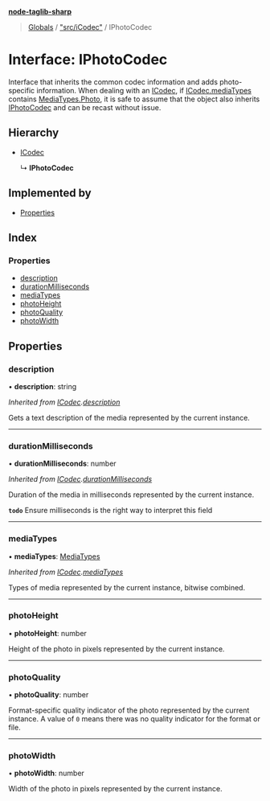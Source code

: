 **[node-taglib-sharp](../README.md)**

> [Globals](../globals.md) / ["src/iCodec"](../modules/_src_icodec_.md) / IPhotoCodec

# Interface: IPhotoCodec

Interface that inherits the common codec information and adds photo-specific information.
When dealing with an [ICodec](_src_icodec_.icodec.md), if [ICodec.mediaTypes](_src_icodec_.icodec.md#mediatypes) contains
[MediaTypes.Photo](../enums/_src_icodec_.mediatypes.md#photo), it is safe to assume that the object also inherits [IPhotoCodec](_src_icodec_.iphotocodec.md)
and can be recast without issue.

## Hierarchy

* [ICodec](_src_icodec_.icodec.md)

  ↳ **IPhotoCodec**

## Implemented by

* [Properties](../classes/_src_properties_.properties.md)

## Index

### Properties

* [description](_src_icodec_.iphotocodec.md#description)
* [durationMilliseconds](_src_icodec_.iphotocodec.md#durationmilliseconds)
* [mediaTypes](_src_icodec_.iphotocodec.md#mediatypes)
* [photoHeight](_src_icodec_.iphotocodec.md#photoheight)
* [photoQuality](_src_icodec_.iphotocodec.md#photoquality)
* [photoWidth](_src_icodec_.iphotocodec.md#photowidth)

## Properties

### description

•  **description**: string

*Inherited from [ICodec](_src_icodec_.icodec.md).[description](_src_icodec_.icodec.md#description)*

Gets a text description of the media represented by the current instance.

___

### durationMilliseconds

•  **durationMilliseconds**: number

*Inherited from [ICodec](_src_icodec_.icodec.md).[durationMilliseconds](_src_icodec_.icodec.md#durationmilliseconds)*

Duration of the media in milliseconds represented by the current instance.

**`todo`** Ensure milliseconds is the right way to interpret this field

___

### mediaTypes

•  **mediaTypes**: [MediaTypes](../enums/_src_icodec_.mediatypes.md)

*Inherited from [ICodec](_src_icodec_.icodec.md).[mediaTypes](_src_icodec_.icodec.md#mediatypes)*

Types of media represented by the current instance, bitwise combined.

___

### photoHeight

•  **photoHeight**: number

Height of the photo in pixels represented by the current instance.

___

### photoQuality

•  **photoQuality**: number

Format-specific quality indicator of the photo represented by the current instance.
A value of `0` means there was no quality indicator for the format or file.

___

### photoWidth

•  **photoWidth**: number

Width of the photo in pixels represented by the current instance.
